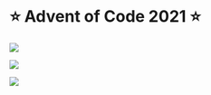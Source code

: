 # ⭐️ Advent of Code 2021 ⭐️

![](https://img.shields.io/badge/day%20📅-23-blue)
  
![](https://img.shields.io/badge/stars%20⭐-32-yellow)
  
![](https://img.shields.io/badge/days%20completed-15-red)
